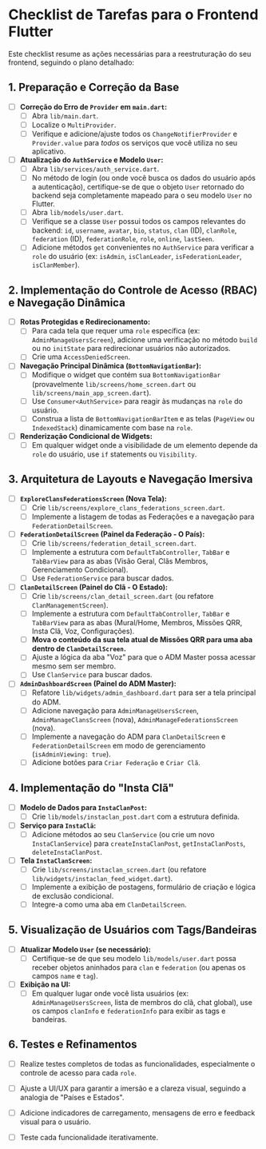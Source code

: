 # Checklist de Tarefas para o Frontend Flutter

Este checklist resume as ações necessárias para a reestruturação do seu frontend, seguindo o plano detalhado:

## 1. Preparação e Correção da Base

- [ ] **Correção do Erro de `Provider` em `main.dart`:**
  - [ ] Abra `lib/main.dart`.
  - [ ] Localize o `MultiProvider`.
  - [ ] Verifique e adicione/ajuste todos os `ChangeNotifierProvider` e `Provider.value` para *todos* os serviços que você utiliza no seu aplicativo.

- [ ] **Atualização do `AuthService` e Modelo `User`:**
  - [ ] Abra `lib/services/auth_service.dart`.
  - [ ] No método de login (ou onde você busca os dados do usuário após a autenticação), certifique-se de que o objeto `User` retornado do backend seja completamente mapeado para o seu modelo `User` no Flutter.
  - [ ] Abra `lib/models/user.dart`.
  - [ ] Verifique se a classe `User` possui todos os campos relevantes do backend: `id`, `username`, `avatar`, `bio`, `status`, `clan` (ID), `clanRole`, `federation` (ID), `federationRole`, `role`, `online`, `lastSeen`.
  - [ ] Adicione métodos `get` convenientes no `AuthService` para verificar a `role` do usuário (ex: `isAdmin`, `isClanLeader`, `isFederationLeader`, `isClanMember`).

## 2. Implementação do Controle de Acesso (RBAC) e Navegação Dinâmica

- [ ] **Rotas Protegidas e Redirecionamento:**
  - [ ] Para cada tela que requer uma `role` específica (ex: `AdminManageUsersScreen`), adicione uma verificação no método `build` ou no `initState` para redirecionar usuários não autorizados.
  - [ ] Crie uma `AccessDeniedScreen`.

- [ ] **Navegação Principal Dinâmica (`BottomNavigationBar`):**
  - [ ] Modifique o widget que contém sua `BottomNavigationBar` (provavelmente `lib/screens/home_screen.dart` ou `lib/screens/main_app_screen.dart`).
  - [ ] Use `Consumer<AuthService>` para reagir às mudanças na `role` do usuário.
  - [ ] Construa a lista de `BottomNavigationBarItem` e as telas (`PageView` ou `IndexedStack`) dinamicamente com base na `role`.

- [ ] **Renderização Condicional de Widgets:**
  - [ ] Em qualquer widget onde a visibilidade de um elemento depende da `role` do usuário, use `if` statements ou `Visibility`.

## 3. Arquitetura de Layouts e Navegação Imersiva

- [ ] **`ExploreClansFederationsScreen` (Nova Tela):**
  - [ ] Crie `lib/screens/explore_clans_federations_screen.dart`.
  - [ ] Implemente a listagem de todas as Federações e a navegação para `FederationDetailScreen`.

- [ ] **`FederationDetailScreen` (Painel da Federação - O País):**
  - [ ] Crie `lib/screens/federation_detail_screen.dart`.
  - [ ] Implemente a estrutura com `DefaultTabController`, `TabBar` e `TabBarView` para as abas (Visão Geral, Clãs Membros, Gerenciamento Condicional).
  - [ ] Use `FederationService` para buscar dados.

- [ ] **`ClanDetailScreen` (Painel do Clã - O Estado):**
  - [ ] Crie `lib/screens/clan_detail_screen.dart` (ou refatore `ClanManagementScreen`).
  - [ ] Implemente a estrutura com `DefaultTabController`, `TabBar` e `TabBarView` para as abas (Mural/Home, Membros, Missões QRR, Insta Clã, Voz, Configurações).
  - [ ] **Mova o conteúdo da sua tela atual de Missões QRR para uma aba dentro de `ClanDetailScreen`.**
  - [ ] Ajuste a lógica da aba "Voz" para que o ADM Master possa acessar mesmo sem ser membro.
  - [ ] Use `ClanService` para buscar dados.

- [ ] **`AdminDashboardScreen` (Painel do ADM Master):**
  - [ ] Refatore `lib/widgets/admin_dashboard.dart` para ser a tela principal do ADM.
  - [ ] Adicione navegação para `AdminManageUsersScreen`, `AdminManageClansScreen` (nova), `AdminManageFederationsScreen` (nova).
  - [ ] Implemente a navegação do ADM para `ClanDetailScreen` e `FederationDetailScreen` em modo de gerenciamento (`isAdminViewing: true`).
  - [ ] Adicione botões para `Criar Federação` e `Criar Clã`.

## 4. Implementação do "Insta Clã"

- [ ] **Modelo de Dados para `InstaClanPost`:**
  - [ ] Crie `lib/models/instaclan_post.dart` com a estrutura definida.

- [ ] **Serviço para `InstaClã`:**
  - [ ] Adicione métodos ao seu `ClanService` (ou crie um novo `InstaClanService`) para `createInstaClanPost`, `getInstaClanPosts`, `deleteInstaClanPost`.

- [ ] **Tela `InstaClanScreen`:**
  - [ ] Crie `lib/screens/instaclan_screen.dart` (ou refatore `lib/widgets/instaclan_feed_widget.dart`).
  - [ ] Implemente a exibição de postagens, formulário de criação e lógica de exclusão condicional.
  - [ ] Integre-a como uma aba em `ClanDetailScreen`.

## 5. Visualização de Usuários com Tags/Bandeiras

- [ ] **Atualizar Modelo `User` (se necessário):**
  - [ ] Certifique-se de que seu modelo `lib/models/user.dart` possa receber objetos aninhados para `clan` e `federation` (ou apenas os campos `name` e `tag`).

- [ ] **Exibição na UI:**
  - [ ] Em qualquer lugar onde você lista usuários (ex: `AdminManageUsersScreen`, lista de membros do clã, chat global), use os campos `clanInfo` e `federationInfo` para exibir as tags e bandeiras.

## 6. Testes e Refinamentos

- [ ] Realize testes completos de todas as funcionalidades, especialmente o controle de acesso para cada `role`.
- [ ] Ajuste a UI/UX para garantir a imersão e a clareza visual, seguindo a analogia de "Países e Estados".
- [ ] Adicione indicadores de carregamento, mensagens de erro e feedback visual para o usuário.
- [ ] Teste cada funcionalidade iterativamente.

